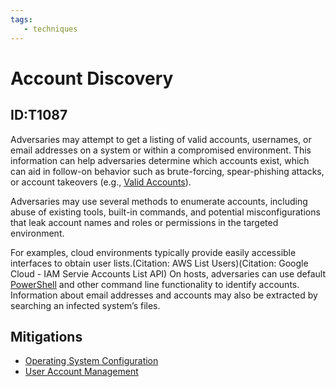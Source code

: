 ```yaml
---
tags:
   - techniques
---
```

# Account Discovery
## ID:T1087
Adversaries may attempt to get a listing of valid accounts, usernames, or email addresses on a system or within a compromised environment. This information can help adversaries determine which accounts exist, which can aid in follow-on behavior such as brute-forcing, spear-phishing attacks, or account takeovers (e.g., [Valid Accounts](techniques/T1078)).

Adversaries may use several methods to enumerate accounts, including abuse of existing tools, built-in commands, and potential misconfigurations that leak account names and roles or permissions in the targeted environment.

For examples, cloud environments typically provide easily accessible interfaces to obtain user lists.(Citation: AWS List Users)(Citation: Google Cloud - IAM Servie Accounts List API) On hosts, adversaries can use default [PowerShell](techniques/T1059/001) and other command line functionality to identify accounts. Information about email addresses and accounts may also be extracted by searching an infected system’s files.
## Mitigations
* [Operating System Configuration](mitigations/M1028)
* [User Account Management](mitigations/M1018)

